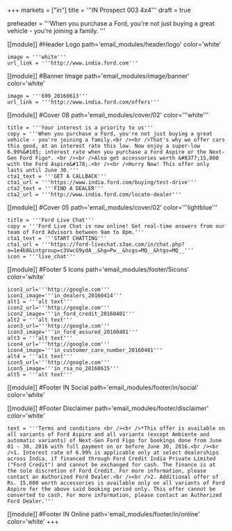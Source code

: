 +++
markets = ["in"]
title = '''IN Prospect 003 4x4'''
draft = true

preheader = '''When you purchase a Ford, you're not just buying a great vehicle - you're joining a family. '''

[[module]] #Header Logo
path='email_modules/header/logo'
color='white'

	image = '''white'''
	url_link = '''http://www.india.ford.com'''

[[module]] #Banner Image
path='email_modules/image/banner'
color='white'

	image = '''699_20160613'''
	url_link = '''http://www.india.ford.com/offers'''

[[module]] #Cover 08
path='email_modules/cover/02'
color='''white'''

	title = '''Your interest is a priority to us'''
	copy = '''When you purchase a Ford, you're not just buying a great vehicle - you're joining a family.<br /><br />That's why we offer cars this good, at an interest rate this low. Now enjoy a super-low 6.99%&#185; interest rate when you purchase a Ford Aspire or the Next-Gen Ford Figo*. <br /><br />Also get accessories worth &#8377;15,000 with the Ford Aspire&#178;.<br /><br />Hurry Now! This offer only lasts until June 30.'''
	cta1_text = '''GET A CALLBACK'''
	cta1_url = '''https://www.india.ford.com/buying/test-drive'''
	cta2_text = '''FIND A DEALER'''
	cta2_url = '''http://www.india.ford.com/locate-dealer'''

[[module]] #Cover 05
path='email_modules/cover/02'
color='''lightblue'''

	title = '''Ford Live Chat'''
	copy = '''Ford Live Chat is now online! Get real-time answers from our team of Ford Advisors between 9am to 8pm.'''
	cta1_text = '''START CHATTING'''
	cta1_url = '''https://ford-livechat.s3ae.com/in/chat.php?a=1e4b8&intgroup=c3VwcG9ydA__&hg=Pw__&hcgs=MQ__&htgs=MQ__'''
	icon = '''live_chat'''

[[module]] #Footer 5 Icons
path='email_modules/footer/5icons'
color='white'

	icon1_url='''http://google.com'''
	icon1_image='''in_dealers_20160414'''
	alt1 = '''alt text'''
	icon2_url='''http://google.com'''
	icon2_image='''in_ford_credit_20160401'''
	alt2 = '''alt text'''
	icon3_url='''http://google.com'''
	icon3_image='''in_ford_assured_20160401'''
	alt3 = '''alt text'''
	icon4_url='''http://google.com'''
	icon4_image='''in_customer_care_number_20160401'''
	alt4 = '''alt text'''
	icon5_url='''http://google.com'''
	icon5_image='''in_rsa_no_20160615'''
	alt5 = '''alt text'''

[[module]] #Footer IN Social
path='email_modules/footer/in/social'
color='white'

[[module]] #Footer Disclaimer
path='email_modules/footer/disclaimer'
color='white'

	text = '''Terms and conditions <br /><br />*This offer is available on all variants of Ford Aspire and all variants (except Ambiente and automatic variants) of Next-Gen Ford Figo for bookings done from June 01 - 30, 2016 with full payment on or before June 30, 2016.<br /><br />1. Interest rate of 6.99% is applicable only at select dealerships across India, if financed through Ford Credit India Private Limited ("Ford Credit") and cannot be exchanged for cash. The finance is at the sole discretion of Ford Credit. For more information, please contact an Authorized Ford Dealer.<br /><br />2. Additional offer of Rs. 15,000 worth accessories is available only on all variants of Ford Aspire for the above said booking period only. This offer cannot be converted to cash. For more information, please contact an Authorized Ford Dealer.'''

[[module]] #Footer IN Online
path='email_modules/footer/in/online'
color='white'
+++